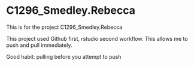 # C1296_Smedley.Rebecca
This is for the project C1296_Smedley.Rebecca

This project used Github first, rstudio second workflow.
This allows me to push and pull immediately.

Good habit: pulling before you attempt to push
